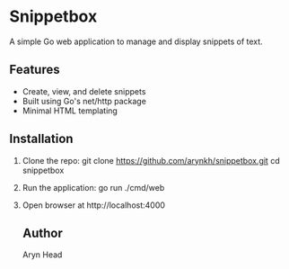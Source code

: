 # Snippetbox

A simple Go web application to manage and display snippets of text. 

## Features
- Create, view, and delete snippets
- Built using Go's net/http package
- Minimal HTML templating

## Installation

1. Clone the repo:
    git clone https://github.com/arynkh/snippetbox.git
    cd snippetbox

2. Run the application: 
    go run ./cmd/web

3. Open browser at http://localhost:4000


    ## Author

    Aryn Head
